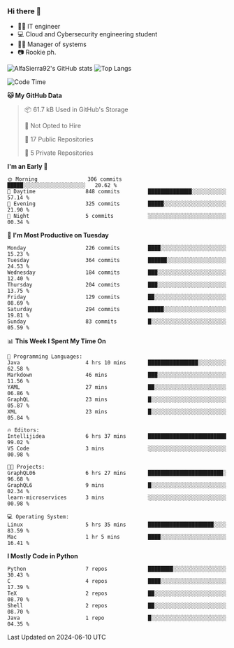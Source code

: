 ### Hi there 👋
- 👨‍💻 IT engineer
- 💻 Cloud and Cybersecurity engineering student
- 👨‍💼 Manager of systems
- 📷 Rookie ph.


![AlfaSierra92's GitHub stats](https://github-readme-stats.vercel.app/api?username=AlfaSierra92&theme=nord)
![Top Langs](https://github-readme-stats.vercel.app/api/top-langs/?username=AlfaSierra92&theme=nord&layout=compact)

<!--START_SECTION:waka-->
![Code Time](http://img.shields.io/badge/Code%20Time-134%20hrs%2026%20mins-blue)

**🐱 My GitHub Data** 

> 📦 61.7 kB Used in GitHub's Storage 
 > 
> 🚫 Not Opted to Hire
 > 
> 📜 17 Public Repositories 
 > 
> 🔑 5 Private Repositories 
 > 
**I'm an Early 🐤** 

```text
🌞 Morning                306 commits         █████░░░░░░░░░░░░░░░░░░░░   20.62 % 
🌆 Daytime                848 commits         ██████████████░░░░░░░░░░░   57.14 % 
🌃 Evening                325 commits         █████░░░░░░░░░░░░░░░░░░░░   21.90 % 
🌙 Night                  5 commits           ░░░░░░░░░░░░░░░░░░░░░░░░░   00.34 % 
```
📅 **I'm Most Productive on Tuesday** 

```text
Monday                   226 commits         ████░░░░░░░░░░░░░░░░░░░░░   15.23 % 
Tuesday                  364 commits         ██████░░░░░░░░░░░░░░░░░░░   24.53 % 
Wednesday                184 commits         ███░░░░░░░░░░░░░░░░░░░░░░   12.40 % 
Thursday                 204 commits         ███░░░░░░░░░░░░░░░░░░░░░░   13.75 % 
Friday                   129 commits         ██░░░░░░░░░░░░░░░░░░░░░░░   08.69 % 
Saturday                 294 commits         █████░░░░░░░░░░░░░░░░░░░░   19.81 % 
Sunday                   83 commits          █░░░░░░░░░░░░░░░░░░░░░░░░   05.59 % 
```


📊 **This Week I Spent My Time On** 

```text
💬 Programming Languages: 
Java                     4 hrs 10 mins       ████████████████░░░░░░░░░   62.58 % 
Markdown                 46 mins             ███░░░░░░░░░░░░░░░░░░░░░░   11.56 % 
YAML                     27 mins             ██░░░░░░░░░░░░░░░░░░░░░░░   06.86 % 
GraphQL                  23 mins             █░░░░░░░░░░░░░░░░░░░░░░░░   05.87 % 
XML                      23 mins             █░░░░░░░░░░░░░░░░░░░░░░░░   05.84 % 

🔥 Editors: 
Intellijidea             6 hrs 37 mins       █████████████████████████   99.02 % 
VS Code                  3 mins              ░░░░░░░░░░░░░░░░░░░░░░░░░   00.98 % 

🐱‍💻 Projects: 
GraphQL06                6 hrs 27 mins       ████████████████████████░   96.68 % 
GraphQL6                 9 mins              █░░░░░░░░░░░░░░░░░░░░░░░░   02.34 % 
learn-microservices      3 mins              ░░░░░░░░░░░░░░░░░░░░░░░░░   00.98 % 

💻 Operating System: 
Linux                    5 hrs 35 mins       █████████████████████░░░░   83.59 % 
Mac                      1 hr 5 mins         ████░░░░░░░░░░░░░░░░░░░░░   16.41 % 
```

**I Mostly Code in Python** 

```text
Python                   7 repos             ████████░░░░░░░░░░░░░░░░░   30.43 % 
C                        4 repos             ████░░░░░░░░░░░░░░░░░░░░░   17.39 % 
TeX                      2 repos             ██░░░░░░░░░░░░░░░░░░░░░░░   08.70 % 
Shell                    2 repos             ██░░░░░░░░░░░░░░░░░░░░░░░   08.70 % 
Java                     1 repo              █░░░░░░░░░░░░░░░░░░░░░░░░   04.35 % 
```




 Last Updated on 2024-06-10 UTC
<!--END_SECTION:waka-->

<!--
**AlfaSierra92/AlfaSierra92** is a ✨ _special_ ✨ repository because its `README.md` (this file) appears on your GitHub profile.

Here are some ideas to get you started:

- 🔭 I’m currently working on ...
- 🌱 I’m currently learning ...
- 👯 I’m looking to collaborate on ...
- 🤔 I’m looking for help with ...
- 💬 Ask me about ...
- 📫 How to reach me: ...
- 😄 Pronouns: ...
- ⚡ Fun fact: ...
-->
